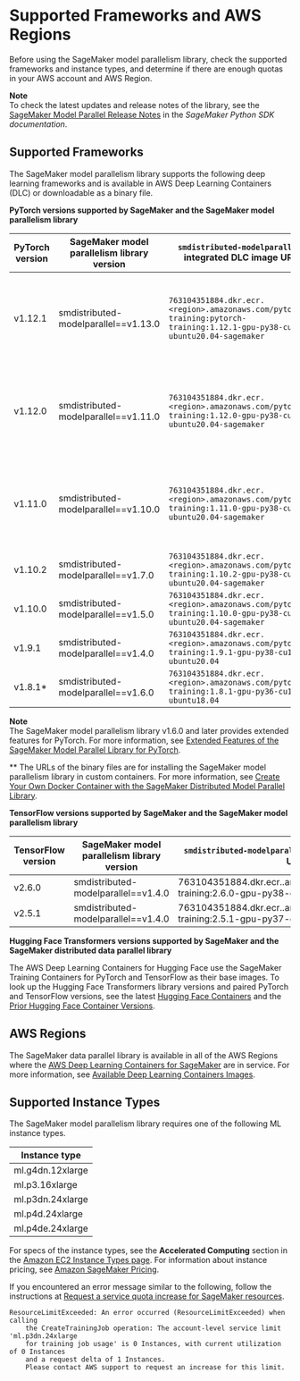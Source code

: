 # Supported Frameworks and AWS Regions<a name="distributed-model-parallel-support"></a>

Before using the SageMaker model parallelism library, check the supported frameworks and instance types, and determine if there are enough quotas in your AWS account and AWS Region\.

**Note**  
To check the latest updates and release notes of the library, see the [SageMaker Model Parallel Release Notes](https://sagemaker.readthedocs.io/en/stable/api/training/smd_model_parallel_release_notes/smd_model_parallel_change_log.html) in the *SageMaker Python SDK documentation*\.

## Supported Frameworks<a name="distributed-model-parallel-supported-frameworks"></a>

The SageMaker model parallelism library supports the following deep learning frameworks and is available in AWS Deep Learning Containers \(DLC\) or downloadable as a binary file\.


**PyTorch versions supported by SageMaker and the SageMaker model parallelism library**  

| PyTorch version | SageMaker model parallelism library version | `smdistributed-modelparallel` integrated DLC image URI | URL of the binary file\*\* | 
| --- | --- | --- | --- | 
| v1\.12\.1 | smdistributed\-modelparallel==v1\.13\.0 |  `763104351884.dkr.ecr.<region>.amazonaws.com/pytorch-training:pytorch-training:1.12.1-gpu-py38-cu113-ubuntu20.04-sagemaker`  | https://sagemaker\-distributed\-model\-parallel\.s3\.us\-west\-2\.amazonaws\.com/pytorch\-1\.12\.1/build\-artifacts/2022\-12\-08\-21\-34/smdistributed\_modelparallel\-1\.13\.0\-cp38\-cp38\-linux\_x86\_64\.whl | 
| v1\.12\.0 | smdistributed\-modelparallel==v1\.11\.0 |  `763104351884.dkr.ecr.<region>.amazonaws.com/pytorch-training:1.12.0-gpu-py38-cu113-ubuntu20.04-sagemaker`   | https://sagemaker\-distributed\-model\-parallel\.s3\.us\-west\-2\.amazonaws\.com/pytorch\-1\.12\.0/build\-artifacts/2022\-08\-12\-16\-58/smdistributed\_modelparallel\-1\.11\.0\-cp38\-cp38\-linux\_x86\_64\.whl | 
| v1\.11\.0 | smdistributed\-modelparallel==v1\.10\.0 |  `763104351884.dkr.ecr.<region>.amazonaws.com/pytorch-training:1.11.0-gpu-py38-cu113-ubuntu20.04-sagemaker`  | https://sagemaker\-distributed\-model\-parallel\.s3\.us\-west\-2\.amazonaws\.com/pytorch\-1\.11\.0/build\-artifacts/2022\-07\-11\-19\-23/smdistributed\_modelparallel\-1\.10\.0\-cp38\-cp38\-linux\_x86\_64\.whl | 
| v1\.10\.2 |  smdistributed\-modelparallel==v1\.7\.0 |  `763104351884.dkr.ecr.<region>.amazonaws.com/pytorch-training:1.10.2-gpu-py38-cu113-ubuntu20.04-sagemaker`  | \- | 
| v1\.10\.0 |  smdistributed\-modelparallel==v1\.5\.0 |  `763104351884.dkr.ecr.<region>.amazonaws.com/pytorch-training:1.10.0-gpu-py38-cu113-ubuntu20.04-sagemaker`  | \- | 
| v1\.9\.1 |  smdistributed\-modelparallel==v1\.4\.0 |  `763104351884.dkr.ecr.<region>.amazonaws.com/pytorch-training:1.9.1-gpu-py38-cu111-ubuntu20.04`  | \- | 
| v1\.8\.1\* |  smdistributed\-modelparallel==v1\.6\.0 |  `763104351884.dkr.ecr.<region>.amazonaws.com/pytorch-training:1.8.1-gpu-py36-cu111-ubuntu18.04`  | \- | 

**Note**  
The SageMaker model parallelism library v1\.6\.0 and later provides extended features for PyTorch\. For more information, see [Extended Features of the SageMaker Model Parallel Library for PyTorch](model-parallel-extended-features-pytorch.md)\.

\*\* The URLs of the binary files are for installing the SageMaker model parallelism library in custom containers\. For more information, see [Create Your Own Docker Container with the SageMaker Distributed Model Parallel Library](model-parallel-sm-sdk.md#model-parallel-bring-your-own-container)\.


**TensorFlow versions supported by SageMaker and the SageMaker model parallelism library**  

| TensorFlow version | SageMaker model parallelism library version | `smdistributed-modelparallel` integrated DLC image URI | 
| --- | --- | --- | 
| v2\.6\.0 | smdistributed\-modelparallel==v1\.4\.0 | 763104351884\.dkr\.ecr\.<region>\.amazonaws\.com/tensorflow\-training:2\.6\.0\-gpu\-py38\-cu112\-ubuntu20\.04 | 
| v2\.5\.1 | smdistributed\-modelparallel==v1\.4\.0  | 763104351884\.dkr\.ecr\.<region>\.amazonaws\.com/tensorflow\-training:2\.5\.1\-gpu\-py37\-cu112\-ubuntu18\.04  | 

**Hugging Face Transformers versions supported by SageMaker and the SageMaker distributed data parallel library**

The AWS Deep Learning Containers for Hugging Face use the SageMaker Training Containers for PyTorch and TensorFlow as their base images\. To look up the Hugging Face Transformers library versions and paired PyTorch and TensorFlow versions, see the latest [Hugging Face Containers](https://github.com/aws/deep-learning-containers/blob/master/available_images.md#huggingface-training-containers) and the [Prior Hugging Face Container Versions](https://github.com/aws/deep-learning-containers/blob/master/available_images.md#prior-hugging-face-container-versions)\.

## AWS Regions<a name="distributed-model-parallel-availablity-zone"></a>

The SageMaker data parallel library is available in all of the AWS Regions where the [AWS Deep Learning Containers for SageMaker](https://github.com/aws/deep-learning-containers/blob/master/available_images.md#sagemaker-framework-containers-sm-support-only) are in service\. For more information, see [Available Deep Learning Containers Images](https://github.com/aws/deep-learning-containers/blob/master/available_images.md#available-deep-learning-containers-images)\.

## Supported Instance Types<a name="distributed-model-parallel-supported-instance-types"></a>

The SageMaker model parallelism library requires one of the following ML instance types\.


| Instance type | 
| --- | 
| ml\.g4dn\.12xlarge | 
| ml\.p3\.16xlarge | 
| ml\.p3dn\.24xlarge  | 
| ml\.p4d\.24xlarge | 
| ml\.p4de\.24xlarge | 

For specs of the instance types, see the **Accelerated Computing** section in the [Amazon EC2 Instance Types page](http://aws.amazon.com/ec2/instance-types/)\. For information about instance pricing, see [Amazon SageMaker Pricing](http://aws.amazon.com/sagemaker/pricing/)\.

If you encountered an error message similar to the following, follow the instructions at [Request a service quota increase for SageMaker resources](https://docs.aws.amazon.com/sagemaker/latest/dg/regions-quotas.html#service-limit-increase-request-procedure)\.

```
ResourceLimitExceeded: An error occurred (ResourceLimitExceeded) when calling
    the CreateTrainingJob operation: The account-level service limit 'ml.p3dn.24xlarge
    for training job usage' is 0 Instances, with current utilization of 0 Instances
    and a request delta of 1 Instances.
    Please contact AWS support to request an increase for this limit.
```